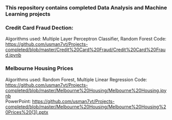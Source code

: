 ### This repository contains completed Data Analysis and Machine Learning projects
### Credit Card Fraud Dection:
Algorithms used: Multiple Layer Perceptron Classifier, Random Forest
Code:
https://github.com/usman7vt/Projects-completed/blob/master/Credit%20Card%20Fraud/Credit%20Card%20Fraud.ipynb

### Melbourne Housing Prices
Algorithms used: Random Forest, Multiple Linear Regression
Code:
https://github.com/usman7vt/Projects-completed/blob/master/Melbourne%20Housing/Melbourne%20Housing.ipynb \
PowerPoint: 
https://github.com/usman7vt/Projects-completed/blob/master/Melbourne%20Housing/Melbourne%20Housing%20Prices%20(3).pptx
